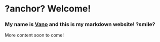 # ?anchor? Welcome!
### My name is [**Vano**](/contact) and this is my markdown website! ?smile?
More content soon to come!